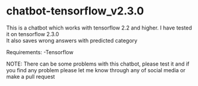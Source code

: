 # chatbot-tensorflow_v2.3.0

This is a chatbot which works with tensorflow 2.2 and higher. I have tested it on tensorflow 2.3.0<br>
It also saves wrong answers with predicted category

Requirements:
-Tensorflow

NOTE: There can be some problems with this chatbot, please test it and if you find any problem please let me know through any of social media or make a pull request

